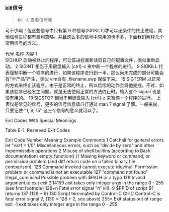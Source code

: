 ### kill信号
> kill -l, 查看信号量

可不少啊！但这些信号中只有第 9 种信号(SIGKILL)才可以无条件的终止进程，其他信号进程都有权利忽略。并且这么多的信号中常用的也不多，下面我们解释几个常用信号的含义。

代号
名称	内容
1      
SIGHUP	启动被终止的程序，可让该进程重新读取自己的配置文件，类似重新启动。
2	SIGINT	相当于用键盘输入 [ctrl]-c 来中断一个程序的进行。
9	SIGKILL	代表强制中断一个程序的进行，如果该程序进行到一半，那么尚未完成的部分可能会有“半产品”产生，类似 vim会有 .filename.swp 保留下来。
15	SIGTERM	以正常的方式来终止该程序。由于是正常的终止，所以后续的动作会将他完成。不过，如果该程序已经发生问题，就是无法使用正常的方法终止时，输入这个 signal 也是没有用的。
19	SIGSTOP	相当于用键盘输入 [ctrl]-z 来暂停一个程序的进行。
上表仅是常见的信号，更多的信号信息请自行通过 man 7 signal 了解。一般来说，只要记住 "1, 9, 15" 这三个信号的意义就可以了。



Exit Codes With Special Meanings

Table E-1. Reserved Exit Codes

Exit Code Number	Meaning	Example	Comments
1	Catchall for general errors	let "var1 = 1/0"	Miscellaneous errors, such as "divide by zero" and other impermissible operations
2	Misuse of shell builtins (according to Bash documentation)	empty_function() {}	Missing keyword or command, or permission problem (and diff return code on a failed binary file comparison).
126	Command invoked cannot execute	/dev/null	Permission problem or command is not an executable
127	"command not found"	illegal_command	Possible problem with $PATH or a typo
128	Invalid argument to exit	exit 3.14159	exit takes only integer args in the range 0 - 255 (see first footnote)
128+n	Fatal error signal "n"	kill -9 $PPID of script	$? returns 137 (128 + 9)
130	Script terminated by Control-C	Ctl-C	Control-C is fatal error signal 2, (130 = 128 + 2, see above)
255*	Exit status out of range	exit -1	exit takes only integer args in the range 0 - 255